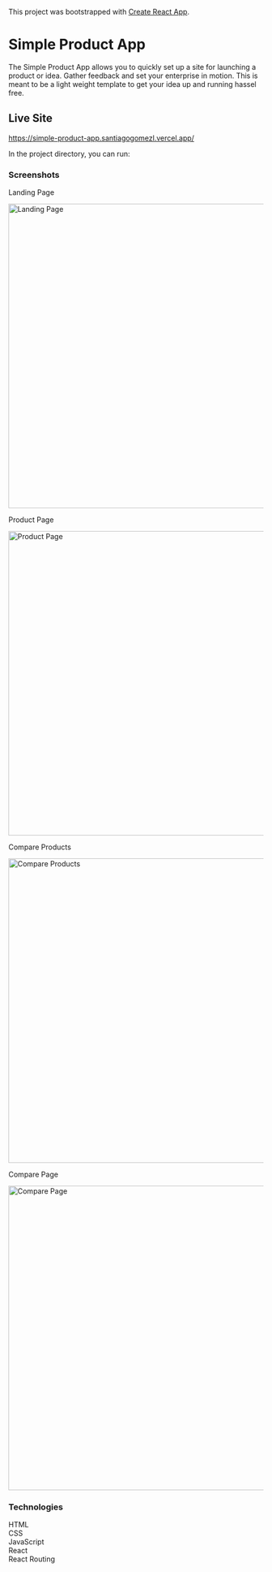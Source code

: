 This project was bootstrapped with [Create React App](https://github.com/facebook/create-react-app).

# Simple Product App

The Simple Product App allows you to quickly set up a site for launching a product or idea. Gather feedback and set your enterprise in motion. This is meant to be a light weight template to get your idea up and running hassel free.

## Live Site

https://simple-product-app.santiagogomezl.vercel.app/

In the project directory, you can run:

### Screenshots

Landing Page

<img width="600" alt="Landing Page" src="https://user-images.githubusercontent.com/63277146/95481451-de2dcd80-0941-11eb-8ae4-11e77a6a5cec.png">

Product Page

<img width="600" alt="Product Page" src="https://user-images.githubusercontent.com/63277146/95481448-dcfca080-0941-11eb-94a0-f95b5fc7de1d.png">

Compare Products

<img width="600" alt="Compare Products" src="https://user-images.githubusercontent.com/63277146/95481445-dbcb7380-0941-11eb-8a8e-a2c251c2e752.png">

Compare Page

<img width="600" alt="Compare Page" src="https://user-images.githubusercontent.com/63277146/95481429-d837ec80-0941-11eb-860e-77c228b3cd0c.png">

### Technologies

HTML</br>
CSS</br>
JavaScript</br>
React</br>
React Routing</br>








